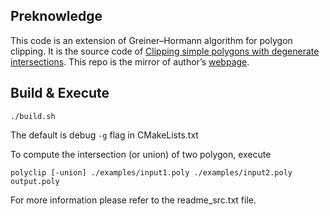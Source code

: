 ## Preknowledge
This code is an extension of Greiner–Hormann algorithm for polygon clipping.
It is the source code of [Clipping simple polygons with degenerate intersections](https://www.sciencedirect.com/science/article/pii/S259014861930007X). This repo is the mirror of author’s [webpage](https://www.inf.usi.ch/hormann/polyclip/).


## Build & Execute
```
./build.sh
```
The default is debug `-g` flag in CMakeLists.txt

To compute the intersection (or union) of two polygon, execute

```
polyclip [-union] ./examples/input1.poly ./examples/input2.poly output.poly
```

For more information please refer to the readme_src.txt file.